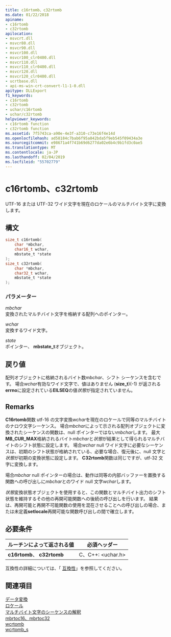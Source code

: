 ```yaml
---
title: c16rtomb、c32rtomb
ms.date: 01/22/2018
apiname:
- c16rtomb
- c32rtomb
apilocation:
- msvcrt.dll
- msvcr80.dll
- msvcr90.dll
- msvcr100.dll
- msvcr100_clr0400.dll
- msvcr110.dll
- msvcr110_clr0400.dll
- msvcr120.dll
- msvcr120_clr0400.dll
- ucrtbase.dll
- api-ms-win-crt-convert-l1-1-0.dll
apitype: DLLExport
f1_keywords:
- c16rtomb
- c32rtomb
- uchar/c16rtomb
- uchar/c32rtomb
helpviewer_keywords:
- c16rtomb function
- c32rtomb function
ms.assetid: 7f5743ca-a90e-4e3f-a310-c73e16f4e14d
ms.openlocfilehash: ad58184c7bab6f95a842bda5f9eb545f09434a3e
ms.sourcegitcommit: e98671a4f741b69d6277da02e6b4c9b1fd3c0ae5
ms.translationtype: MT
ms.contentlocale: ja-JP
ms.lasthandoff: 02/04/2019
ms.locfileid: "55702779"
---
```

# <a name="c16rtomb-c32rtomb"></a>c16rtomb、c32rtomb

UTF-16 または UTF-32 ワイド文字を現在のロケールのマルチバイト文字に変換します。

## <a name="syntax"></a>構文

```C
size_t c16rtomb(
    char *mbchar,
    char16_t wchar,
    mbstate_t *state
);
size_t c32rtomb(
    char *mbchar,
    char32_t wchar,
    mbstate_t *state
);
```

### <a name="parameters"></a>パラメーター

*mbchar*<br/>
変換されたマルチバイト文字を格納する配列へのポインター。

*wchar*<br/>
変換するワイド文字。

*state*<br/>
ポインター、 **mbstate_t**オブジェクト。

## <a name="return-value"></a>戻り値

配列オブジェクトに格納されるバイト数*mbchar*、シフト シーケンスを含むです。 場合*wchar*有効なワイド文字で、値はありません (**size_t**)(-1) が返される**errno**に設定されている**EILSEQ**の値*状態*が指定されていません。

## <a name="remarks"></a>Remarks

**C16rtomb**関数 utf-16 の文字変換*wchar*を現在のロケールで同等のマルチバイトのナロウ文字シーケンス。 場合*mbchar*によって示される配列オブジェクトに変換されたシーケンスの関数は、null ポインターではない*mbchar*します。 最大**MB_CUR_MAX**格納されるバイト*mbchar*と*状態*が結果として得られるマルチバイトのシフト状態に設定します。    場合*wchar* null ワイド文字に必要なシーケンスは、初期のシフト状態が格納されている、必要な場合、復元後に、null 文字と*状態*が初期の変換状態に設定します。 **C32rtomb**関数は同じですが、utf-32 文字に変換します。

場合*mbchar* null ポインターの場合は、動作は同等の内部バッファーを置換する関数への呼び出しに*mbchar*とのワイド null 文字*wchar*します。

*状態*変換状態オブジェクトを使用すると、この関数とマルチバイト出力のシフト状態を維持するその他の再開可能関数への後続の呼び出しを行います。 結果は、再開可能と再開不可能関数の使用を混在させることへの呼び出しの場合、または未定義**setlocale**再開可能な関数呼び出しの間で確立します。

## <a name="requirements"></a>必要条件

|ルーチンによって返される値|必須ヘッダー|
|-------------|---------------------|
|**c16rtomb**、 **c32rtomb**|C、C++: \<uchar.h>|

互換性の詳細については、「 [互換性](../../c-runtime-library/compatibility.md)」を参照してください。

## <a name="see-also"></a>関連項目

[データ変換](../../c-runtime-library/data-conversion.md)<br/>
[ロケール](../../c-runtime-library/locale.md)<br/>
[マルチバイト文字のシーケンスの解釈](../../c-runtime-library/interpretation-of-multibyte-character-sequences.md)<br/>
[mbrtoc16、mbrtoc32](mbrtoc16-mbrtoc323.md)<br/>
[wcrtomb](wcrtomb.md)<br/>
[wcrtomb_s](wcrtomb-s.md)<br/>

